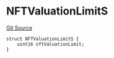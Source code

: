 # NFTValuationLimitS
[Git Source](https://github.com/thrackle-io/rules-engine/blob/1f87ef51d3f81854db8d1b233a920d59919e0ac3/src/client/token/handler/diamond/RuleStorage.sol)


```solidity
struct NFTValuationLimitS {
    uint16 nftValuationLimit;
}
```

